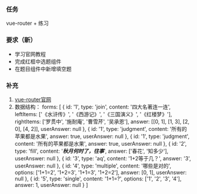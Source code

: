 ### 任务
vue-router + 练习
### 要求（新）
- 学习官网教程
- 完成红框中选题组件
- 在题目组件中新增填空题

### 补充
1. [vue-router官网](https://router.vuejs.org/zh/)  
2. 数据结构：
forms: [
    {
        id: '1',
        type: 'join',
        content: '四大名著连一连',
        leftItems: ['《水浒传》', '《西游记》', '《三国演义》', '《红楼梦》'],
        rightItems: ['罗贯中', '施耐庵', '曹雪芹', '吴承恩'],
        answer: [[0, 1], [1, 3], [2, 0], [4, 2]],
        userAnswer: null
    },
    {
        id: '1',
        type: 'judgment',
        content: '所有的苹果都是水果',
        answer: true,
        userAnswer: null
    },
    {
        id: '1',
        type: 'judgment',
        content: '所有的苹果都是水果',
        answer: true,
        userAnswer: null
    },
    {
        id: '2',
        type: 'fill',
        content: '___秋月何时了，往事___',
        answer: ['春花', '知多少'],
        userAnswer: null
    },
    {
        id: '3',
        type: 'aq',
        content: '1+2等于几？',
        answer: '3',
        userAnswer: null
    },
    {
        id: '4',
        type: 'multiple',
        content: '哪些是对的',
        options: ['1+1=2', '1+2=3', '1+1=3', '1+2=2'],
        answer: [0, 1],
        userAnswer: null
    },
    {
        id: '5',
        type: 'single',
        content: '1+1=?',
        options: ['1', '2', '3', '4'],
        answer: 1,
        userAnswer: null
    }
]
